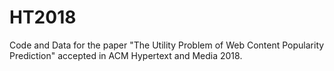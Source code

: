 # HT2018
Code and Data for the paper "The Utility Problem of Web Content Popularity Prediction" accepted in ACM Hypertext and Media 2018.
